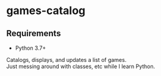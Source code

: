 # games-catalog

## Requirements

* Python 3.7+

Catalogs, displays, and updates a list of games.  
Just messing around with classes, etc while I learn Python.  
